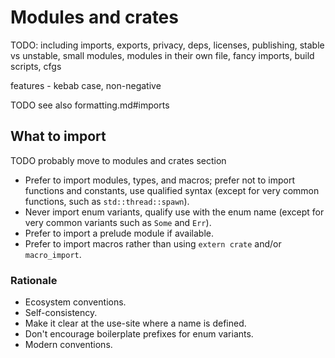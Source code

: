 # Modules and crates

TODO: including imports, exports, privacy, deps, licenses, publishing, stable vs unstable, small modules, modules in their own file, fancy imports, build scripts, cfgs

features - kebab case, non-negative

TODO see also formatting.md#imports

## What to import

TODO probably move to modules and crates section

* Prefer to import modules, types, and macros;
  prefer not to import functions and constants, use qualified syntax (except for very common functions, such as `std::thread::spawn`).
* Never import enum variants, qualify use with the enum name (except for very common variants such as `Some` and `Err`).
* Prefer to import a prelude module if available.
* Prefer to import macros rather than using `extern crate` and/or `macro_import`.


### Rationale

* Ecosystem conventions.
* Self-consistency.
* Make it clear at the use-site where a name is defined.
* Don't encourage boilerplate prefixes for enum variants.
* Modern conventions.
